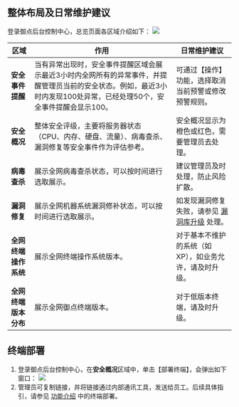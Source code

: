 ## 整体布局及日常维护建议
登录御点后台控制中心，总览页面各区域介绍如下：
![](https://main.qcloudimg.com/raw/fcb3ec9d9d9153d1fb7c798e4cc0c9b4.png)

| **区域**             | **作用**                                                     | **日常维护建议**                                             |
| -------------------- | ------------------------------------------------------------ | ------------------------------------------------------------ |
| **安全事件提醒**     | 当有异常出现时，安全事件提醒区域会展示最近3小时内全网所有的异常事件，并提醒管理员当前的安全状态。例如，最近3小时内发现100处异常，已经处理50个，安全事件提醒会显示100。 | 可通过【操作】功能，选择取消当前预警或修改预警规则。             |
| **安全概况**         | 整体安全评级，主要将服务器状态（CPU、内存、硬盘、流量）、病毒查杀、漏洞修复等安全事件作为评估参考。 | 安全概况显示为橙色或红色，需要管理员去处理。                              |
| **病毒查杀**         | 展示全网病毒查杀状态，可以按时间进行选取展示。                       | 建议管理员及时处理，防止风险扩散。                             |
| **漏洞修复**         | 展示全网机器系统漏洞修补状态，可以按时间进行选取展示。                 | 如发现漏洞修复失败，请参见 [漏洞库升级](https://cloud.tencent.com/document/product/1009/40455) 处理。 |
| **全网终端操作系统** | 展示全网终端操作系统版本。                                   | 对于基本不维护的系统（如 XP），如业务允许，请及时升级。         |
| **全网终端版本分布** | 展示全网御点终端版本。                                       | 对于低版本终端，请及时升级。                                       |

## 终端部署
1. 登录御点后台控制中心，在**安全概况**区域中，单击【部署终端】，会弹出如下窗口：
![](https://main.qcloudimg.com/raw/c999015404487766b11f4b5695c2f336.png)
2. 管理员可复制链接，并将链接通过内部通讯工具，发送给员工。后续具体指引，请参见 [功能介绍](https://cloud.tencent.com/document/product/1009/40021) 中的终端部署。
